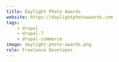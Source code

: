 ```yaml
---
title: Daylight Photo Awards
website: https://daylightphotoawards.com
tags:
    - drupal
    - drupal-7
    - drupal-commerce
image: daylight-photo-awards.png
role: Freelance Developer
---
```

